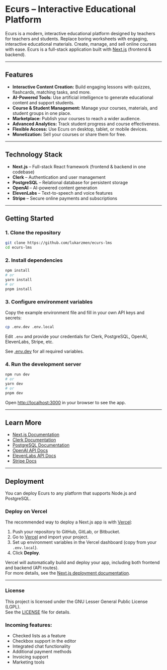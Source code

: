 # Ecurs – Interactive Educational Platform

Ecurs is a modern, interactive educational platform designed by teachers for teachers and students. Replace boring worksheets with engaging, interactive educational materials. Create, manage, and sell online courses with ease. Ecurs is a full-stack application built with [Next.js](https://nextjs.org/) (frontend & backend).

---

## Features

- **Interactive Content Creation:** Build engaging lessons with quizzes, flashcards, matching tasks, and more.
- **AI-Powered Tools:** Use artificial intelligence to generate educational content and support students.
- **Course & Student Management:** Manage your courses, materials, and student groups in one place.
- **Marketplace:** Publish your courses to reach a wider audience.
- **Advanced Analytics:** Track student progress and course effectiveness.
- **Flexible Access:** Use Ecurs on desktop, tablet, or mobile devices.
- **Monetization:** Sell your courses or share them for free.

---

## Technology Stack

- **Next.js** – Full-stack React framework (frontend & backend in one codebase)
- **Clerk** – Authentication and user management
- **PostgreSQL** – Relational database for persistent storage
- **OpenAI** – AI-powered content generation
- **ElevenLabs** – Text-to-speech and voice features
- **Stripe** – Secure online payments and subscriptions

---

## Getting Started

### 1. Clone the repository

```bash
git clone https://github.com/lukarzmen/ecurs-lms
cd ecurs-lms
```

### 2. Install dependencies

```bash
npm install
# or
yarn install
# or
pnpm install
```


### 3. Configure environment variables
Copy the example environment file and fill in your own API keys and secrets:

```bash
cp .env.dev .env.local
```

Edit `.env` and provide your credentials for Clerk, PostgreSQL, OpenAI, ElevenLabs, Stripe, etc.

See [.env.dev](./.env.dev) for all required variables.

### 4. Run the development server

```bash
npm run dev
# or
yarn dev
# or
pnpm dev
```

Open [http://localhost:3000](http://localhost:3000) in your browser to see the app.

---

## Learn More

- [Next.js Documentation](https://nextjs.org/docs)
- [Clerk Documentation](https://clerk.com/docs)
- [PostgreSQL Documentation](https://www.postgresql.org/docs/)
- [OpenAI API Docs](https://platform.openai.com/docs/)
- [ElevenLabs API Docs](https://docs.elevenlabs.io/)
- [Stripe Docs](https://stripe.com/docs)

---

## Deployment

You can deploy Ecurs to any platform that supports Node.js and PostgreSQL.

### Deploy on Vercel

The recommended way to deploy a Next.js app is with [Vercel](https://vercel.com/):

1. Push your repository to GitHub, GitLab, or Bitbucket.
2. Go to [Vercel](https://vercel.com/) and import your project.
3. Set up environment variables in the Vercel dashboard (copy from your `.env.local`).
4. Click **Deploy**.

Vercel will automatically build and deploy your app, including both frontend and backend (API routes).  
For more details, see the [Next.js deployment documentation](https://nextjs.org/docs/deployment).

---

### License

This project is licensed under the GNU Lesser General Public License (LGPL).  
See the [LICENSE](./LICENSE) file for details.

### Incoming features:
- Checked lists as a feature
- Checkbox support in the editor
- Integrated chat functionality
- Additional payment methods
- Invoicing support
- Marketing tools



